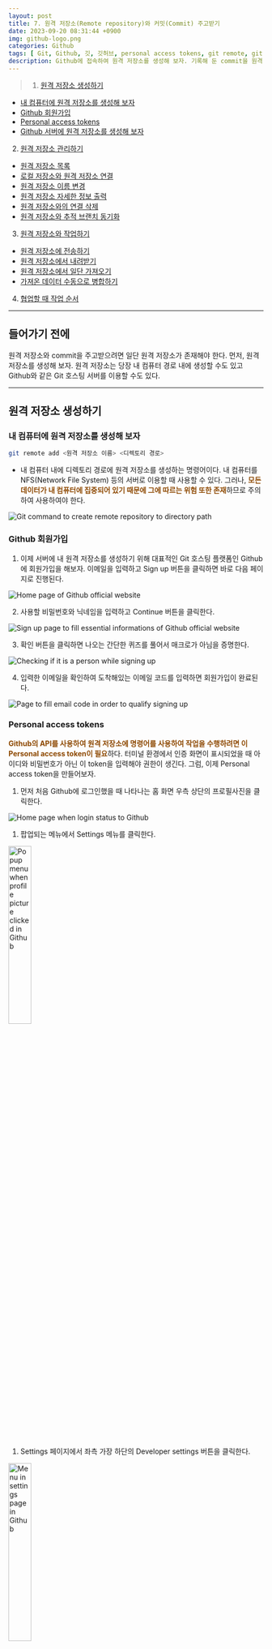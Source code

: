 ```yaml
---
layout: post
title: 7. 원격 저장소(Remote repository)와 커밋(Commit) 주고받기
date: 2023-09-20 08:31:44 +0900
img: github-logo.png
categories: Github
tags: [ Git, Github, 깃, 깃허브, personal access tokens, git remote, git push, git pull, git fetch ]
description: Github에 접속하여 원격 저장소를 생성해 보자. 기록해 둔 commit을 원격 저장소로 전송하고 다시 로컬 저장소에 내려받아 보자.
---
```


> 1. [원격 저장소 생성하기](#원격-저장소-생성하기 "Navigate to Creating remote repository")
- [내 컴퓨터에 원격 저장소를 생성해 보자](#내-컴퓨터에-원격-저장소를-생성해-보자 "Navigate to Let's make remote repository to own computer")
- [Github 회원가입](#github-회원가입 "Navigate to Signing up to Github")
- [Personal access tokens](#personal-access-tokens "Navigate to Personal access tokens")
- [Github 서버에 원격 저장소를 생성해 보자](#github-서버에-원격-저장소를-생성해-보자 "Navigate to Let's make remote repository to server in Github")
2. [원격 저장소 관리하기](#원격-저장소-관리하기 "Navigate to Managing remote repository")
- [원격 저장소 목록](#원격-저장소-목록 "Navigate to List of remote repository")
- [로컬 저장소와 원격 저장소 연결](#로컬-저장소와-원격-저장소-연결 "Navigate to Connecting local and remote repository")
- [원격 저장소 이름 변경](#원격-저장소-이름-변경 "Navigate to Renaming remote repository")
- [원격 저장소 자세한 정보 출력](#원격-저장소-자세한-정보-출력 "Navigate to Displaying detail of remote repository")
- [원격 저장소와의 연결 삭제](#원격-저장소와의-연결-삭제 "Navigate to Removing connection with remote repository")
- [원격 저장소와 추적 브랜치 동기화](#원격-저장소와-추적-브랜치-동기화 "Navigate to Removing unexist tracking branch in remote repository")
3. [원격 저장소와 작업하기](#원격-저장소와-작업하기 "Navigate to Working with remote repository")
- [원격 저장소에 전송하기](#원격-저장소에-전송하기 "Navigate to Uploading commit to remote repository")
- [원격 저장소에서 내려받기](#원격-저장소에서-내려받기 "Navigate to Fetching commit from remote repository and merging commit with tracking branch")
- [원격 저장소에서 일단 가져오기](#원격-저장소에서-일단-가져오기 "Navigate to Fetching commit from remote repository")
- [가져온 데이터 수동으로 병합하기](#가져온-데이터-수동으로-병합하기 "Navigate to Merging commit with tracking branch")
4. [협업할 때 작업 순서](#협업할-때-작업-순서 "Navigate to The sequence to work when cooperating")

---

## 들어가기 전에
원격 저장소와 commit을 주고받으려면 일단 원격 저장소가 존재해야 한다. 먼저, 원격 저장소를 생성해 보자. 원격 저장소는 당장 내 컴퓨터 경로 내에 생성할 수도 있고 Github와 같은 Git 호스팅 서버를 이용할 수도 있다.

---

## 원격 저장소 생성하기
### 내 컴퓨터에 원격 저장소를 생성해 보자
```bash
git remote add <원격 저장소 이름> <디렉토리 경로>
```
- 내 컴퓨터 내에 디렉토리 경로에 원격 저장소를 생성하는 명령어이다. 내 컴퓨터를 NFS(Network File System) 등의 서버로 이용할 때 사용할 수 있다. 그러나, <span style="color: #8D4801">**모든 데이터가 내 컴퓨터에 집중되어 있기 때문에 그에 따르는 위험 또한 존재**</span>하므로 주의하여 사용하여야 한다.
<img data-src="https://pub-056cbc77efa44842832acb3cdce331b6.r2.dev/2023-09-20-Transfering-commit-with-remote-repository/git-command-remote-add-local-path.webp" title="Git command to create remote repository to directory path" alt="Git command to create remote repository to directory path">

<br>

### Github 회원가입
1. 이제 서버에 내 원격 저장소를 생성하기 위해 대표적인 Git 호스팅 플랫폼인 Github에 회원가입을 해보자. 이메일을 입력하고 Sign up 버튼을 클릭하면 바로 다음 페이지로 진행된다.
<img data-src="https://pub-056cbc77efa44842832acb3cdce331b6.r2.dev/2023-09-20-Transfering-commit-with-remote-repository/signing-up-to-github-official-website-1.webp" title="Home page of Github official website" alt="Home page of Github official website">

2. 사용할 비밀번호와 닉네임을 입력하고 Continue 버튼을 클릭한다.
<img data-src="https://pub-056cbc77efa44842832acb3cdce331b6.r2.dev/2023-09-20-Transfering-commit-with-remote-repository/signing-up-to-github-official-website-2.webp" title="Sign up page to fill essential informations of Github official website" alt="Sign up page to fill essential informations of Github official website">

3. 확인 버튼을 클릭하면 나오는 간단한 퀴즈를 풀어서 매크로가 아님을 증명한다.
<img data-src="https://pub-056cbc77efa44842832acb3cdce331b6.r2.dev/2023-09-20-Transfering-commit-with-remote-repository/signing-up-to-github-official-website-3.webp" title="Checking if it is a person while signing up" alt="Checking if it is a person while signing up">

4. 입력한 이메일을 확인하여 도착해있는 이메일 코드를 입력하면 회원가입이 완료된다. 
<img data-src="https://pub-056cbc77efa44842832acb3cdce331b6.r2.dev/2023-09-20-Transfering-commit-with-remote-repository/signing-up-to-github-official-website-4.webp" title="Page to fill email code in order to qualify signing up" alt="Page to fill email code in order to qualify signing up">

<br>

### Personal access tokens
<span style="color: #8D4801">**Github의 API를 사용하여 원격 저장소에 명령어를 사용하여 작업을 수행하려면 이 Personal access token이 필요**</span>하다. 터미널 환경에서 인증 화면이 표시되었을 때 아이디와 비밀번호가 아닌 이 token을 입력해야 권한이 생긴다. 그럼, 이제 Personal access token을 만들어보자.

1. 먼저 처음 Github에 로그인했을 때 나타나는 홈 화면 우측 상단의 프로필사진을 클릭한다.
<img data-src="https://pub-056cbc77efa44842832acb3cdce331b6.r2.dev/2023-09-20-Transfering-commit-with-remote-repository/setting-personal-access-token-1.webp" title="Home page when login status to Github" alt="Home page when login status to Github">

1. 팝업되는 메뉴에서 Settings 메뉴를 클릭한다.
<img data-src="https://pub-056cbc77efa44842832acb3cdce331b6.r2.dev/2023-09-20-Transfering-commit-with-remote-repository/setting-personal-access-token-2.webp" title="Popup menu when profile picture clicked in Github" alt="Popup menu when profile picture clicked in Github" width="30%">

1. Settings 페이지에서 좌측 가장 하단의 Developer settings 버튼을 클릭한다.
<img data-src="https://pub-056cbc77efa44842832acb3cdce331b6.r2.dev/2023-09-20-Transfering-commit-with-remote-repository/setting-personal-access-token-3.webp" title="Menu in settings page in Github" alt="Menu in settings page in Github" width="30%">

1. 사진의 순서대로 버튼을 클릭하여 새로운 token 생성을 진행한다.
<img data-src="https://pub-056cbc77efa44842832acb3cdce331b6.r2.dev/2023-09-20-Transfering-commit-with-remote-repository/setting-personal-access-token-4.webp" title="Developer settings page in Github" alt="Developer settings page in Github">

1. 팝업되는 메뉴에서 하단의 classic token을 선택한다.
<img data-src="https://pub-056cbc77efa44842832acb3cdce331b6.r2.dev/2023-09-20-Transfering-commit-with-remote-repository/setting-personal-access-token-5.webp" title="Popup menu when generate new token clicked" alt="Popup menu when generate new token clicked">

1. 
- 생성하고자 하는 token의 이름을 목적에 따라 입력한다.
- token의 유효기간을 설정한다. (보안을 위해서는 주기적으로 바꿔주는 게 좋을 수 있으나... 필자는 무기한으로 사용하고 있다.)
- 다음으로 아래에 옵션이 많지만, 초심자의 경우엔 일단 repository에만 접근할 수 있어도 된다. (추후 token 적용 범위 수정도 가능하다.)
<img data-src="https://pub-056cbc77efa44842832acb3cdce331b6.r2.dev/2023-09-20-Transfering-commit-with-remote-repository/setting-personal-access-token-6.webp" title="Page to fill information about new personal access token" alt="Page to fill information about new personal access token">

1. token 생성 버튼을 클릭한다.
<img data-src="https://pub-056cbc77efa44842832acb3cdce331b6.r2.dev/2023-09-20-Transfering-commit-with-remote-repository/setting-personal-access-token-7.webp" title="Generate token button" alt="Generate token button">

1. token 생성이 완료되었다. <span style="color: #8D4801">**token의 코드는 지금 단 한 번만 보여주므로 반드시 안전한 곳에 기록해 둬야 한다.**</span> (터미널 환경에서 인증할 때 사용될 수 있다.)
<img data-src="https://pub-056cbc77efa44842832acb3cdce331b6.r2.dev/2023-09-20-Transfering-commit-with-remote-repository/setting-personal-access-token-8.webp" title="Page when completed generating new token" alt="Page when completed generating new token">

<br>

### Github 서버에 원격 저장소를 생성해 보자
1. 자 이제 회원가입도 완료되었고 원격 저장소를 생성해 보자. 먼저 처음 Github에 로그인했을 때 나타나는 홈 화면 우측 상단의 프로필사진을 클릭한다.
<img data-src="https://pub-056cbc77efa44842832acb3cdce331b6.r2.dev/2023-09-20-Transfering-commit-with-remote-repository/creating-remote-repository-1.webp" title="Home page when login status to Github" alt="Home page when login status to Github">

1. 팝업되는 메뉴에서 Your repositories 메뉴를 클릭한다.
<img data-src="https://pub-056cbc77efa44842832acb3cdce331b6.r2.dev/2023-09-20-Transfering-commit-with-remote-repository/creating-remote-repository-2.webp" title="Popup menu when profile picture clicked in Github" alt="Popup menu when profile picture clicked in Github" width="30%">

1. 우측 상단의 새 원격 저장소 생성 버튼을 클릭한다.
<img data-src="https://pub-056cbc77efa44842832acb3cdce331b6.r2.dev/2023-09-20-Transfering-commit-with-remote-repository/creating-remote-repository-3.webp" title="Personal repositories page in Github" alt="Personal repositories page in Github">

1. 
- 원하는 원격 저장소의 이름을 입력한다.
- Private 저장소는 유료 결제를 해야만 선택할 수 있다. 선택되어 있는 Public을 그대로 두면 된다.
- README file이란 이 저장소의 프로젝트를 소개할 수 있는 markdown 문서이다. 필요하다면 생성한다.
- [이전 포스트]({{ site.baseurl }}/github/2023/09/11/Working-in-Git-repository/#추적하고-싶지-않은-파일-목록 "Navigate to gitignore file")에서 생성해 보았던 .gitignore 파일을 여기서 생성할 수 있다. <span style="color: #8D4801">**선택하는 언어에 따라 default로 설정되어 있는 값들이 존재해서 편리**</span>하다. 무엇을 추적에서 제외해야할지 애매하다면 여기서 파일을 생성하자.
- 프로젝트에 적용될 라이센스 종류에 따라 파일을 추가할 수 있다.
<img data-src="https://pub-056cbc77efa44842832acb3cdce331b6.r2.dev/2023-09-20-Transfering-commit-with-remote-repository/creating-remote-repository-4.webp" title="Page to fill information about new remote repository" alt="Page to fill information about new remote repository">

1. 새 원격 저장소 생성이 완료되었다.
<img data-src="https://pub-056cbc77efa44842832acb3cdce331b6.r2.dev/2023-09-20-Transfering-commit-with-remote-repository/creating-remote-repository-5.webp" title="New remote repository page" alt="New remote repository page">

---

## 원격 저장소 관리하기
### 원격 저장소 목록
```bash
git remote
```
- 원격 저장소의 <span style="color: #8D4801">**이름을 목록으로 출력**</span>한다.
<img data-src="https://pub-056cbc77efa44842832acb3cdce331b6.r2.dev/2023-09-20-Transfering-commit-with-remote-repository/git-command-remote.webp" title="Git command to display list of name for remote repositorie" alt="Git command to display list of name for remote repositorie">

<br>

```bash
git remote -v
```
```bash
git remote --verbose
```
- 원격 저장소의 <span style="color: #8D4801">**이름과 URL을 목록으로 출력**</span>한다.
<img data-src="https://pub-056cbc77efa44842832acb3cdce331b6.r2.dev/2023-09-20-Transfering-commit-with-remote-repository/git-command-remote-v.webp" title="Git command to display list of name and URL for remote repositorie" alt="Git command to display list of name and URL for remote repositorie">

<br>

### 로컬 저장소와 원격 저장소 연결
```bash
git remote add <원격 저장소 이름> <원격 저장소 URL>
```
- <span style="color: #8D4801">**Github 서버의 원격 저장소를 연결**</span>하는 명령어이다. 서버의 데이터와 로컬의 데이터로 나뉘어져서 관리되므로 내 컴퓨터에 원격 저장소를 생성하는 것보다 상대적으로 안전하며 저장소가 서버에 존재하기 때문에 다른 개발자들과의 소통 또는 협업이 가능하다.
<img data-src="https://pub-056cbc77efa44842832acb3cdce331b6.r2.dev/2023-09-20-Transfering-commit-with-remote-repository/git-command-remote-add.webp" title="Git command to add remote repository from server in Github" alt="Git command to add remote repository from server in Github">

<br>

### 원격 저장소 이름 변경
```bash
git remote rename <변경 전 원래 이름> <변경할 이름>
```
<img data-src="https://pub-056cbc77efa44842832acb3cdce331b6.r2.dev/2023-09-20-Transfering-commit-with-remote-repository/git-command-remote-rename.webp" title="Git command to rename remote repository" alt="Git command to rename remote repository">

<br>

### 원격 저장소 자세한 정보 출력
```bash
git remote show <원격 저장소 이름>
```
<img data-src="https://pub-056cbc77efa44842832acb3cdce331b6.r2.dev/2023-09-20-Transfering-commit-with-remote-repository/git-command-remote-show.webp" title="Git command to display details about the remote repository" alt="Git command to display details about the remote repository">

<br>

### 원격 저장소와의 연결 삭제
```bash
git remote rm <원격 저장소 이름>
```
<img data-src="https://pub-056cbc77efa44842832acb3cdce331b6.r2.dev/2023-09-20-Transfering-commit-with-remote-repository/git-command-remote-rm.webp" title="Git command to remove remote repository from local" alt="Git command to remove remote repository from local">

<br>

### 원격 저장소와 추적 브랜치 동기화
```bash
git remote prune <원격 저장소 이름>
```
- 로컬 저장소와 원격 저장소의 추적 브랜치를 확인하고 <span style="color: #8D4801">**원격 저장소에 더 이상 존재하지 않는 추적 브랜치를 로컬 저장소에서 제거**</span>한다.

- 명령어 실행 전
<img data-src="https://pub-056cbc77efa44842832acb3cdce331b6.r2.dev/2023-09-20-Transfering-commit-with-remote-repository/all-branches-list-before-remote-prune.webp" title="Git all branches list before git command remote prune" alt="Git all branches list before git command remote prune">

- 명령어 실행
<img data-src="https://pub-056cbc77efa44842832acb3cdce331b6.r2.dev/2023-09-20-Transfering-commit-with-remote-repository/git-remote-prune.webp" title="Git command to remove branch that currently doesn't exist in remote repository" alt="Git command to remove branch that currently doesn't exist in remote repository">

- 명령어 실행 후
<img data-src="https://pub-056cbc77efa44842832acb3cdce331b6.r2.dev/2023-09-20-Transfering-commit-with-remote-repository/all-branches-list-after-remote-prune.webp" title="Git all branches list after git command remote prune" alt="Git all branches list after git command remote prune">

---

## 원격 저장소와 작업하기
<img data-src="https://pub-056cbc77efa44842832acb3cdce331b6.r2.dev/2023-09-20-Transfering-commit-with-remote-repository/how-to-transfer-commit-between-local-repository-and-remote-repository.webp" title="Flow chart of data between local repository and remote repository" alt="Flow chart of data between local repository and remote repository">
- 원격 저장소와 작업 시 데이터의 흐름도를 그려봤다. <span style="color: dodgerblue">**Local branch**</span>와 <span style="color: darkorange">**tracking branch**</span>는 이해를 도우려고 따로 작성했지만, 실제 존재하는 위치는 <span style="color: green">**local repository**</span> 안에 저장되어 있어서 **점선**으로 표시했다.

<br>

### 원격 저장소에 전송하기
```bash
git push <원격 저장소 이름> <로컬 브랜치 이름>
```
- 로컬 브랜치의 데이터를 <span style="color: #8D4801">**원격 저장소로 전송**</span>하는 명령어이다.
- "로컬 브랜치 이름" 대신 <span style="color: #8D4801">**"태그 이름"을 사용할 경우 태그 정보를 전송**</span>할 수 있다. 
- **이름이 다른 태그**
  - <span style="color: #8D4801">**"태그 이름:원격 저장소에서 사용할 태그 이름" 형태**</span>로 이름을 작성하면 로컬 태그를 다른 이름으로 원격 저장소에 전송할 수 있다.
  - ```bash
  git push <원격 저장소 이름> <태그 이름:원격 저장소에서 사용할 태그 이름>
  ```
- <span style="color: #8D4801">**다른 개발자들과 협업 중일 경우 영향을 줄 수 있으므로 신중하게 사용해야 한다.**</span>

- 명령어 실행 전
<img data-src="https://pub-056cbc77efa44842832acb3cdce331b6.r2.dev/2023-09-20-Transfering-commit-with-remote-repository/before-git-command-push.webp" title="Remote repository in Github before git command push" alt="Remote repository in Github before git command push">

- 명령어 실행
<img data-src="https://pub-056cbc77efa44842832acb3cdce331b6.r2.dev/2023-09-20-Transfering-commit-with-remote-repository/git-command-push.webp" title="Git command to transfer datas to remote repository from local repository" alt="Git command to transfer datas to remote repository from local repository">

- 명령어 실행 후
<img data-src="https://pub-056cbc77efa44842832acb3cdce331b6.r2.dev/2023-09-20-Transfering-commit-with-remote-repository/after-git-command-push.webp" title="Remote repository in Github after git command push" alt="Remote repository in Github after git command push">

<br>

```bash
git push -d <원격 저장소 이름> <레퍼런스 이름>
```
```bash
git push --delete <원격 저장소 이름> <레퍼런스 이름>
```
- 더 이상 필요하지 않은 레퍼런스(브랜치, 태그 등)를 원격 저장소에서 삭제하는 옵션이다.
- <span style="color: #8D4801">**원격 저장소에서 해당 레퍼런스(브랜치, 태그 등)를 다시 복구할 수 없으므로 신중하게 사용해야 한다.**</span>

- 명령어 실행 전
<img data-src="https://pub-056cbc77efa44842832acb3cdce331b6.r2.dev/2023-09-20-Transfering-commit-with-remote-repository/before-git-command-push-d.webp" title="Remote repository in Github before git command push -d" alt="Remote repository in Github before git command push -d" width="30%">

- 명령어 실행
<img data-src="https://pub-056cbc77efa44842832acb3cdce331b6.r2.dev/2023-09-20-Transfering-commit-with-remote-repository/git-command-push-d.webp" title="Git command to remove unnecessary references in remote repository" alt="Git command to remove unnecessary references in remote repository">

- 명령어 실행 후
<img data-src="https://pub-056cbc77efa44842832acb3cdce331b6.r2.dev/2023-09-20-Transfering-commit-with-remote-repository/after-git-command-push-d.webp" title="Remote repository in Github after git command push -d" alt="Remote repository in Github after git command push -d" width="30%">

<br>

```bash
git push --tags <원격 저장소 이름>
```
- 로컬 저장소에 있는 <span style="color: #8D4801">**모든 태그**</span>를 원격 저장소로 전송하는 옵션이다. 기본적으로 옵션 없는 "git push" 명령어로는 태그를 원격 저장소로 전송하지 않는다. 그러므로 태그를 전송해야 할 때 이 옵션을 사용할 수 있다.

- 명령어 실행 전
<img data-src="https://pub-056cbc77efa44842832acb3cdce331b6.r2.dev/2023-09-20-Transfering-commit-with-remote-repository/before-git-command-push-tags.webp" title="Remote repository in Github before git command push --tags" alt="Remote repository in Github before git command push --tags">

- 명령어 실행
<img data-src="https://pub-056cbc77efa44842832acb3cdce331b6.r2.dev/2023-09-20-Transfering-commit-with-remote-repository/git-command-push-tags.webp" title="Git command to transfer tags to remote repository from local repository" alt="Git command to transfer tags to remote repository from local repository">

- 명령어 실행 후
<img data-src="https://pub-056cbc77efa44842832acb3cdce331b6.r2.dev/2023-09-20-Transfering-commit-with-remote-repository/after-git-command-push-tags.webp" title="Remote repository in Github after git command push --tags" alt="Remote repository in Github after git command push --tags">

<br>

```bash
git push -f <원격 저장소 이름> <로컬 브랜치 이름>
```
```bash
git push --force <원격 저장소 이름> <로컬 브랜치 이름>
```
- 강제로 전송을 실행하는 옵션이다.
- 이미 push한 적이 있는 commit을 amend 했거나 rebase, cherry-pick 등의 명령어 사용으로 <span style="color: #8D4801">**기존 commit의 해시값이 변경되었을 경우**</span> 이 옵션을 통해 push 해야하는데 이런 경우엔 <span style="color: #8D4801">**매우 주의해야 한다.**</span>

- 명령어 실행 전
<img data-src="https://pub-056cbc77efa44842832acb3cdce331b6.r2.dev/2023-09-20-Transfering-commit-with-remote-repository/before-git-command-push-f.webp" title="Remote repository in Github before git command push -f" alt="Remote repository in Github before git command push -f">

- 명령어 실행
<img data-src="https://pub-056cbc77efa44842832acb3cdce331b6.r2.dev/2023-09-20-Transfering-commit-with-remote-repository/git-command-push-f.webp" title="Git command to force to transfer datas to remote repository from local repository" alt="Git command to force to transfer datas to remote repository from local repository">

- 명령어 실행 후
<img data-src="https://pub-056cbc77efa44842832acb3cdce331b6.r2.dev/2023-09-20-Transfering-commit-with-remote-repository/after-git-command-push-f.webp" title="Remote repository in Github after git command push -f" alt="Remote repository in Github after git command push -f">

<br>

```bash
git push -u <원격 저장소 이름> <로컬 브랜치 이름>
```
```bash
git push --set-upstream <원격 저장소 이름> <로컬 브랜치 이름>
```
- 로컬 브랜치의 데이터를 원격 저장소로 전송하면서, <span style="color: #8D4801">**해당 로컬 브랜치의 추적 브랜치를 설정하는 옵션이다.**</span> "git branch" 명령어와 다르게 해당 원격 브랜치가 존재하지 않더라도 생성하면서 연결한다.
- **이름이 다른 브랜치**
  - 일반적으로 로컬 저장소의 브랜치와 원격 저장소의 브랜치 이름은 동일하게 사용한다.
  - 하지만 동일한 이름을 사용하기 어려운 상황이 존재한다. 원격 저장소에는 타 개발자 또한 접근할 수 있기 때문에 만약 타 개발자가 나와 동일한 브랜치 이름을 사용하고 업로드한 경우 내 브랜치를 전송할 때 충돌이 생긴다.
  - <span style="color: #8D4801">**"로컬 브랜치 이름" 대신에 "로컬 브랜치 이름:원격 저장소에서 사용할 로컬 브랜치의 이름" 형태**</span>로 이름을 작성하면 서로 다른 이름의 로컬 브랜치와 원격 브랜치를 수동으로 연결할 수 있다. 즉, 원격 저장소에서만 사용될 새로운 이름을 로컬 브랜치에게 부여할 수 있다.
  - ```bash
  git push -u <원격 저장소 이름> <로컬 브랜치 이름:원격 저장소에서 사용할 로컬 브랜치의 이름>
  ```

- 명령어 실행 전
<img data-src="https://pub-056cbc77efa44842832acb3cdce331b6.r2.dev/2023-09-20-Transfering-commit-with-remote-repository/before-git-command-push-u.webp" title="Remote repository in Github before git command push -u" alt="Remote repository in Github before git command push -u">

- 명령어 실행
<img data-src="https://pub-056cbc77efa44842832acb3cdce331b6.r2.dev/2023-09-20-Transfering-commit-with-remote-repository/git-command-push-u.webp" title="Git command to set tracking branch for the local branch as well as to transfer datas to remote repository from local repository" alt="Git command to set tracking branch for the local branch as well as to transfer datas to remote repository from local repository">

- 명령어 실행 후
<img data-src="https://pub-056cbc77efa44842832acb3cdce331b6.r2.dev/2023-09-20-Transfering-commit-with-remote-repository/after-git-command-push-u.webp" title="Remote repository in Github after git command push -u" alt="Remote repository in Github after git command push -u">

<br>

### 원격 저장소에서 내려받기
```bash
git pull <원격 저장소 이름> <로컬 브랜치 이름>
```
- 원격 저장소의 데이터를 로컬 브랜치로 내려받는 명령어이다.
- <span style="color: #8D4801">**fetch 명령어와 merge 명령어의 혼용과 동일한 동작을 한다. merge 동작이 포함되어 있기 때문에 conflict가 발생할 수 있다.**</span>
- <span style="color: #8D4801">**commit하지 않은 수정사항이 working directory에 존재할 경우 명령어가 실행되지 않으므로 해당 내용을 commit 하거나 stash로 임시 저장한 후에 pull 명령어를 실행해야 한다.**</span>

- 명령어 실행 전
<img data-src="https://pub-056cbc77efa44842832acb3cdce331b6.r2.dev/2023-09-20-Transfering-commit-with-remote-repository/before-git-command-pull.webp" title="Log result before git command pull" alt="Log result before git command pull">

- 명령어 실행
<img data-src="https://pub-056cbc77efa44842832acb3cdce331b6.r2.dev/2023-09-20-Transfering-commit-with-remote-repository/git-command-pull.webp" title="Git command to fetch datas and merge with local branch" alt="Git command to fetch datas and merge with local branch">

- 명령어 실행 후
<img data-src="https://pub-056cbc77efa44842832acb3cdce331b6.r2.dev/2023-09-20-Transfering-commit-with-remote-repository/after-git-command-pull.webp" title="Log result after git command pull" alt="Log result after git command pull">

<br>

```bash
git pull --allow-unrelated-histories <원격 저장소 이름> <로컬 브랜치 이름>
```
- <span style="color: #8D4801">**관계 없는 commit 이력의 병합을 허용하는 옵션이다. 관계없다는 의미는 병합하려는 두 개의 이력이 공통 조상 commit을 갖고 있지 않음을 뜻한다.**</span>
- 보통 처음 로컬 저장소를 "git init" 명령어를 통해 생성하고 Github에 새 원격 저장소를 생성한 후 연결하여 처음 내려받으려 시도할 경우 이 옵션을 사용해야 내려받을 수 있다. 새로 생성된 두 저장소가 공통된 base를 갖고 있을 리 없기 때문이다.

- 명령어 실행 전
<img data-src="https://pub-056cbc77efa44842832acb3cdce331b6.r2.dev/2023-09-20-Transfering-commit-with-remote-repository/before-git-command-pull-allow-unrelated-histories.webp" title="Log result before git command pull --allow-unrelated-histories" alt="Log result before git command pull --allow-unrelated-histories">

- 명령어 실행
<img data-src="https://pub-056cbc77efa44842832acb3cdce331b6.r2.dev/2023-09-20-Transfering-commit-with-remote-repository/git-command-pull-allow-unrelated-histories.webp" title="Git command to fetch datas which are unrelated with local history and merge with local branch" alt="Git command to fetch datas which are unrelated with local history and merge with local branch">

- 명령어 실행 후
<img data-src="https://pub-056cbc77efa44842832acb3cdce331b6.r2.dev/2023-09-20-Transfering-commit-with-remote-repository/after-git-command-pull-allow-unrelated-histories.webp" title="Log result after git command pull --allow-unrelated-histories" alt="Log result after git command pull --allow-unrelated-histories">

<br>

```bash
git pull -f <원격 저장소 이름> <로컬 브랜치 이름>
```
```bash
git pull --force <원격 저장소 이름> <로컬 브랜치 이름>
```
- <span style="color: #8D4801">**원격 저장소의 데이터로 로컬 브랜치를 강제로 덮어쓰는 옵션**</span>이다. 덮어쓴다고 하지만 원격 저장소에 존재하지 않는 로컬 브랜치의 파일들이 삭제되거나 하진 않는다. 다만, 로컬 브랜치와 원격 저장소 양쪽에 존재하는 파일의 경우 원격 저장소의 최신 commit으로 로컬 브랜치의 파일들이 덮어씌워진다.

- 명령어 실행 전
<img data-src="https://pub-056cbc77efa44842832acb3cdce331b6.r2.dev/2023-09-20-Transfering-commit-with-remote-repository/before-git-command-pull-f.webp" title="Log result before git command pull -f" alt="Log result before git command pull -f">

- 명령어 실행
<img data-src="https://pub-056cbc77efa44842832acb3cdce331b6.r2.dev/2023-09-20-Transfering-commit-with-remote-repository/git-command-pull-f.webp" title="Git command to force both actions fetching datas and merging with local branch" alt="Git command to force both actions fetching datas and merging with local branch">

- 명령어 실행 후
<img data-src="https://pub-056cbc77efa44842832acb3cdce331b6.r2.dev/2023-09-20-Transfering-commit-with-remote-repository/after-git-command-pull-f.webp" title="Log result after git command pull -f" alt="Log result after git command pull -f">

<br>

### 원격 저장소에서 일단 가져오기
```bash
git fetch <원격 저장소 이름> <로컬 브랜치 이름>
```
- <span style="color: #8D4801">**원격 저장소의 데이터를 추적 브랜치로 가져오는 명령어**</span>이다.
- "로컬 브랜치 이름"을 입력하지 않을 경우 <span style="color: #8D4801">**원격 저장소의 모든 브랜치 정보**</span>를 가져올 수 있다. 다수의 개발자와 협업할 경우 먼저 fetch를 한 후 차례차례 브랜치를 병합한 후에 작업을 진행해야 한다.
- ```bash
git fetch <원격 저장소 이름>
```

- 명령어 실행 전
<img data-src="https://pub-056cbc77efa44842832acb3cdce331b6.r2.dev/2023-09-20-Transfering-commit-with-remote-repository/before-git-command-fetch.webp" title="Log result before git command fetch" alt="Log result before git command fetch">

- 명령어 실행
<img data-src="https://pub-056cbc77efa44842832acb3cdce331b6.r2.dev/2023-09-20-Transfering-commit-with-remote-repository/git-command-fetch.webp" title="Git command to bring datas to tracking branch" alt="Git command to bring datas to tracking branch">

- 명령어 실행 후
<img data-src="https://pub-056cbc77efa44842832acb3cdce331b6.r2.dev/2023-09-20-Transfering-commit-with-remote-repository/after-git-command-fetch.webp" title="Log result after git command fetch" alt="Log result after git command fetch">

<br>

```bash
git fetch -p <원격 저장소 이름>
```
```bash
git fetch --prune <원격 저장소 이름>
```
- 원격 저장소의 모든 브랜치 정보를 가져오면서 <span style="color: #8D4801">**원격 저장소에 더 이상 존재하지 않는 추적 브랜치를 로컬 저장소에서 제거**</span>하는 옵션이다.

- 명령어 실행 전
<img data-src="https://pub-056cbc77efa44842832acb3cdce331b6.r2.dev/2023-09-20-Transfering-commit-with-remote-repository/before-git-command-fetch-p.webp" title="Git all branches list before git command fetch -p" alt="Git all branches list before git command fetch -p">

- 명령어 실행
<img data-src="https://pub-056cbc77efa44842832acb3cdce331b6.r2.dev/2023-09-20-Transfering-commit-with-remote-repository/git-command-fetch-p.webp" title="Git command to remove tracking branches which doesn't exist for now and bring all branch datas" alt="Git command to remove tracking branches which doesn't exist for now and bring all branch datas">

- 명령어 실행 후
<img data-src="https://pub-056cbc77efa44842832acb3cdce331b6.r2.dev/2023-09-20-Transfering-commit-with-remote-repository/after-git-command-fetch-p.webp" title="Git all branches list after git command fetch -p" alt="Git all branches list after git command fetch -p">

<br>

### 가져온 데이터 수동으로 병합하기
```bash
git merge <원격 저장소 이름/로컬 브랜치 이름>
```
- <span style="color: #8D4801">**추적 브랜치의 데이터를 로컬 브랜치와 병합하는 명령어**</span>이다.
- merge 명령어의 여러 가지 자세한 사용법은 추후 포스트로 따로 다룰 예정이다.

- 명령어 실행 전
<img data-src="https://pub-056cbc77efa44842832acb3cdce331b6.r2.dev/2023-09-20-Transfering-commit-with-remote-repository/before-git-command-merge.webp" title="Log result before git command merge" alt="Log result before git command merge">

- 명령어 실행
<img data-src="https://pub-056cbc77efa44842832acb3cdce331b6.r2.dev/2023-09-20-Transfering-commit-with-remote-repository/git-command-merge.webp" title="Git command to merge datas between tracking branch and local branch" alt="Git command to merge datas between tracking branch and local branch">

- 명령어 실행 후
<img data-src="https://pub-056cbc77efa44842832acb3cdce331b6.r2.dev/2023-09-20-Transfering-commit-with-remote-repository/after-git-command-merge.webp" title="Log result after git command merge" alt="Log result after git command merge">

---

## 협업할 때 작업 순서
<img data-src="https://pub-056cbc77efa44842832acb3cdce331b6.r2.dev/2023-09-20-Transfering-commit-with-remote-repository/the-sequence-to-cooperate-to-work-in-one-branch.webp" title="The sequence to cooperate to work in one branch" alt="The sequence to cooperate to work in one branch">
- 실제 협업에서는 각자 브랜치를 생성해서 따로 작업하고 pull request를 통해 병합할 가능성이 높으나 만약 하나의 브랜치에 여러 명이 작업할 경우를 가정해 보자.
- 기본적으로 원격 저장소에는 다수의 개발자가 동시에 commit을 push 할 수 없다. 그러므로, 여러 명이 협력하여 개발할 때는 순차적으로 push를 진행해야 한다. 또한 <span style="color: #8D4801">**원격 저장소에 push 하기 위해서는 로컬 저장소를 최신 상태로 유지해야 한다.**</span> 만약 commit이 순차적이지 않을 경우에 Git은 push 명령어 실행을 거부한다. 로컬 저장소가 최신 상태에서만 push를 허용하는 것은 충돌을 최소화하기 위해서이다.
- 최대한 충돌을 피하는 방법은 로컬과 원격 저장소를 빈번하게 최신으로 유지해 주는 것이다. 포인트는 <span style="color: #8D4801">**Working directory에서 작업을 시작하기 전에 무조건 pull 명령어를 실행**</span>하고 작업내역을 <span style="color: #8D4801">**commit한 이후엔 또 다시 pull 명령어를 실행**</span>한 후에 push 명령어를 실행하는 것이다.
- ```
pull ⇒ write code ⇒ add ⇒ commit ⇒ pull ⇒ push
```

---

## 마무리하며...
이번 포스트에서는 "나"만이 존재하는 로컬 환경을 벗어나 다른 개발자들과 협업이 가능한 원격 저장소를 생성하고 원격 저장소와 작업시 필수적인 명령어도 알아보았다. 첫 포스트부터 오늘까지 알아본 명령어들만 사용할 줄 알아도 이제 본인의 개발 이력 정도는 스스로 관리할 수 있을 정도의 수준이 되었다. 하지만 완벽하게 모든 버전관리 issue를 해결하기엔 아직 모자란다. 오늘 내용 중에서도 추적 브랜치, 태그 등 아직 모르는 내용들이 있을 수 있다. 천천히 전부 알아갈 예정이므로 초조할 필요 없다. 다음 포스트에서는 commit 못지않게 중요한 개념인 branch에 대해서 심층 탐구를 해보자.